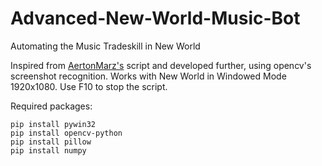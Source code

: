 # Advanced-New-World-Music-Bot
Automating the Music Tradeskill in New World

Inspired from [AertonMarz's](https://github.com/AertonMarz/music-bot-new-world) script and developed further, 
using opencv's screenshot recognition.
Works with New World in Windowed Mode 1920x1080.
Use F10 to stop the script.

Required packages:
```
pip install pywin32
pip install opencv-python
pip install pillow
pip install numpy
```
